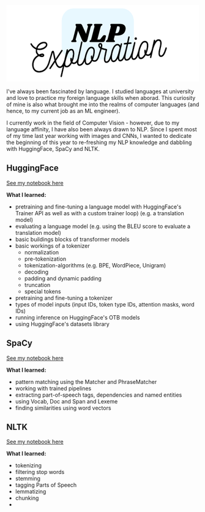 <p align="center">
  <img width="600" height="200" src="https://github.com/HeleneFabia/nlp-exploration/blob/main/images/nlp.png">
</p>

I've always been fascinated by language. I studied languages at university and love to practice my foreign language skills when aborad. This curiosity of mine is also what brought me into the realms of computer languages (and hence, to my current job as an ML engineer). 

I currently work in the field of Computer Vision - however, due to my language affinity, I have also been always drawn to NLP. Since I spent most of my time last year working with images and CNNs, I wanted to dedicate the beginning of this year to re-freshing my NLP knowledge and dabbling with HuggingFace, SpaCy and NLTK. 

## HuggingFace

[See my notebook here](https://github.com/HeleneFabia/nlp-exploration/blob/main/notebooks/nlp_with_huggingface.ipynb)

**What I learned:**
- pretraining and fine-tuning a language model with HuggingFace's Trainer API as well as with a custom trainer loop) (e.g. a translation model)
- evaluating a language model (e.g. using the BLEU score to evaluate a translation model)
- basic buildings blocks of transformer models
- basic workings of a tokenizer
  - normalization
  - pre-tokenization
  - tokenization-algorithms (e.g. BPE, WordPiece, Unigram)
  - decoding
  - padding and dynamic padding
  - truncation
  - special tokens
- pretraining and fine-tuning a tokenizer 
- types of model inputs (input IDs, token type IDs, attention masks, word IDs)
- running inference on HuggingFace's OTB models
- using HuggingFace's datasets library

## SpaCy

[See my notebook here](https://github.com/HeleneFabia/nlp-exploration/blob/main/notebooks/nlp_with_spacy.ipynb)

**What I learned:**
- pattern matching using the Matcher and PhraseMatcher
- working with trained pipelines
- extracting part-of-speech tags, dependencies and named entities
- using Vocab, Doc and Span and Lexeme
- finding similarities using word vectors

## NLTK

[See my notebook here](https://github.com/HeleneFabia/nlp-exploration/blob/main/notebooks/nlp_with_nltk.ipynb)

**What I learned:**
- tokenizing
- filtering stop words
- stemming
- tagging Parts of Speech
- lemmatizing
- chunking
- 

